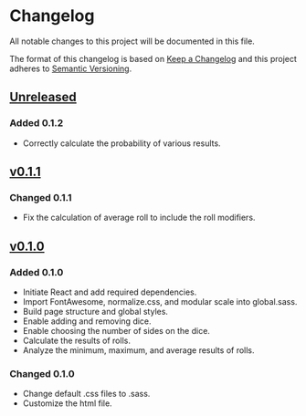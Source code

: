 # Changelog

All notable changes to this project will be documented in this file.

The format of this changelog is based on [Keep a Changelog](https://keepachangelog.com) and this project adheres to [Semantic Versioning](https://semver.org/).

## [Unreleased](<https://github.com/Susurrus-LLC/dice-roller/compare/v0.1.1...HEAD>)

### Added 0.1.2

- Correctly calculate the probability of various results.

## [v0.1.1](<https://github.com/Susurrus-LLC/dice-roller/compare/v0.1.0...v0.1.1>)

### Changed 0.1.1

- Fix the calculation of average roll to include the roll modifiers.

## [v0.1.0](<https://github.com/Susurrus-LLC/dice-roller/compare/e56c2f615ac986afaea71e5dde087087d2999443...v0.1.0>)

### Added 0.1.0

- Initiate React and add required dependencies.
- Import FontAwesome, normalize.css, and modular scale into global.sass.
- Build page structure and global styles.
- Enable adding and removing dice.
- Enable choosing the number of sides on the dice.
- Calculate the results of rolls.
- Analyze the minimum, maximum, and average results of rolls.

### Changed 0.1.0

- Change default .css files to .sass.
- Customize the html file.
